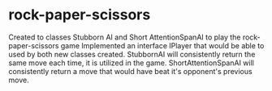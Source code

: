 # rock-paper-scissors
Created to classes Stubborn AI and Short AttentionSpanAI to play the rock-paper-scissors game
Implemented an interface IPlayer that would be able to used by both new classes created. 
StubbornAI will consistently return the same move each time, it is utilized in the game. 
ShortAttentionSpanAI will consistently return a move that would have beat it's opponent's previous move. 
